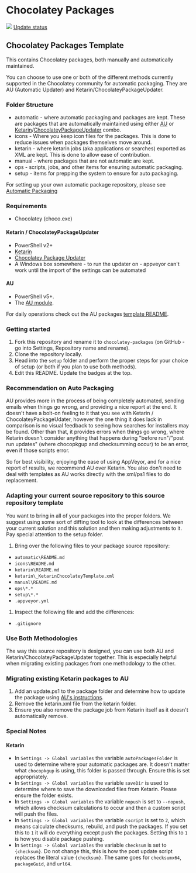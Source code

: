 # Chocolatey Packages

<!-- EDIT ME-->

[![](https://ci.appveyor.com/api/projects/status/github/getcircuitry/chocolatey-packages?svg=true)](https://ci.appveyor.com/project/getcircuitry/chocolatey-packages)
[Update status](https://gist.github.com/getcircuitry/YOUR_GIST_ID)

<!-- REMOVE THE squiggles "~" surrounding this (this should not be a code block) -->


## Chocolatey Packages Template

This contains Chocolatey packages, both manually and automatically maintained.

You can choose to use one or both of the different methods currently supported in the Chocolatey community for automatic packaging. They are AU (Automatic Updater) and Ketarin/ChocolateyPackageUpdater.

### Folder Structure

* automatic - where automatic packaging and packages are kept. These are packages that are automatically maintained using either [AU](https://chocolatey.org/packages/au) or [Ketarin](https://chocolatey.org/packages/ketarin)/[ChocolateyPackageUpdater](https://chocolatey.org/packages/chocolateypackageupdater) combo.
* icons - Where you keep icon files for the packages. This is done to reduce issues when packages themselves move around.
* ketarin - where ketarin jobs (aka applications or searches) exported as XML are kept. This is done to allow ease of contribution.
* manual - where packages that are not automatic are kept.
* ops - scripts, jobs, and other items for ensuring automatic packaging.
* setup - items for prepping the system to ensure for auto packaging.

For setting up your own automatic package repository, please see [Automatic Packaging](https://chocolatey.org/docs/automatic-packages)

### Requirements

* Chocolatey (choco.exe)

#### Ketarin / ChocolateyPackageUpdater

* PowerShell v2+
* [Ketarin](https://chocolatey.org/packages/ketarin)
* [Chocolatey Package Updater](https://chocolatey.org/packages/chocolateypackageupdater)
* A Windows box somewhere - to run the updater on - appveyor can't work until the import of the settings can be automated

#### AU

* PowerShell v5+.
* The [AU module](https://chocolatey.org/packages/au).

For daily operations check out the AU packages [template README](https://github.com/majkinetor/au-packages-template/blob/master/README.md).

### Getting started

1. Fork this repository and rename it to `chocolatey-packages` (on GitHub - go into Settings, Repository name and rename).
1. Clone the repository locally.
1. Head into the `setup` folder and perform the proper steps for your choice of setup (or both if you plan to use both methods).
1. Edit this README. Update the badges at the top.


### Recommendation on Auto Packaging

AU provides more in the process of being completely automated, sending emails when things go wrong, and providing a nice report at the end. It doesn't have a bolt-on feeling to it that you see with Ketarin / ChocolateyPackageUdater, however the one thing it does lack in comparison is no visual feedback to seeing how searches for installers may be found. Other than that, it provides errors when things go wrong, where Ketarin doesn't consider anything that happens during "before run"/"post run updates" (where chocopkgup and checksumming occur) to be an error, even if those scripts error.

So for best visibility, enjoying the ease of using AppVeyor, and for a nice report of results, we recommend AU over Ketarin. You also don't need to deal with templates as AU works directly with the xml/ps1 files to do replacement.

### Adapting your current source repository to this source repository template

You want to bring in all of your packages into the proper folders. We suggest using some sort of diffing tool to look at the differences between your current solution and this solution and then making adjustments to it. Pay special attention to the setup folder.

1. Bring over the following files to your package source repository:
 * `automatic\README.md`
 * `icons\README.md`
 * `ketarin\README.md`
 * `ketarin\_KetarinChocolateyTemplate.xml`
 * `manual\README.md`
 * `ops\*.*`
 * `setup\*.*`
 * `.appveyor.yml`
1. Inspect the following file and add the differences:
 * `.gitignore`

### Use Both Methodologies

The way this source repository is designed, you can use both AU and Ketarin/ChocolateyPackageUpdater together. This is especially helpful when migrating existing packages from one methodology to the other.

### Migrating existing Ketarin packages to AU

1. Add an update.ps1 to the package folder and determine how to update the package using [AU's instructions](https://github.com/majkinetor/au#creating-the-package-updater-script).
1. Remove the ketarin.xml file from the ketarin folder.
1. Ensure you also remove the package job from Ketarin itself as it doesn't automatically remove.

### Special Notes

#### Ketarin

* In `Settings -> Global variables` the variable `autoPackagesFolder` is used to determine where your automatic packages are. It doesn't matter what `chocopkgup` is using, this folder is passed through. Ensure this is set appropriately.
* In `Settings -> Global variables` the variable `saveDir` is used to determine where to save the downloaded files from Ketarin. Please ensure the folder exists.
* In `Settings -> Global variables` the variable `nopush` is set to `--nopush`, which allows checksum calculations to occur and then a custom script will push the files.
* In `Settings -> Global variables` the variable `cscript` is set to `2`, which means calculate checksums, rebuild, and push the packages. If you set this to `1` it will do everything except push the packages. Setting this to `1` is how you disable package pushing.
* In `Settings -> Global variables` the variable `checksum` is set to `{checksum}`. Do not change this, this is how the post update script replaces the literal value `{checksum}`. The same goes for `checksumx64`, `packageGuid`, and `url64`.
